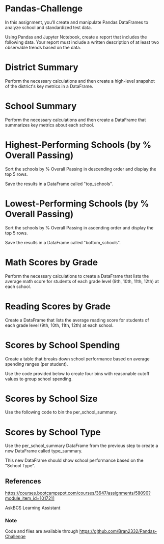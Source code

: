 # Pandas-Challenge

In this assignment, you’ll create and manipulate Pandas DataFrames to analyze school and standardized test data.

Using Pandas and Jupyter Notebook, create a report that includes the following data. Your report must include a written description of at least two observable trends based on the data.

# District Summary
Perform the necessary calculations and then create a high-level snapshot of the district's key metrics in a DataFrame.

# School Summary
Perform the necessary calculations and then create a DataFrame that summarizes key metrics about each school.

# Highest-Performing Schools (by % Overall Passing)
Sort the schools by % Overall Passing in descending order and display the top 5 rows.

Save the results in a DataFrame called "top_schools".

# Lowest-Performing Schools (by % Overall Passing)
Sort the schools by % Overall Passing in ascending order and display the top 5 rows.

Save the results in a DataFrame called "bottom_schools".
 
 # Math Scores by Grade
Perform the necessary calculations to create a DataFrame that lists the average math score for students of each grade level (9th, 10th, 11th, 12th) at each school.

# Reading Scores by Grade
Create a DataFrame that lists the average reading score for students of each grade level (9th, 10th, 11th, 12th) at each school.

# Scores by School Spending
Create a table that breaks down school performance based on average spending ranges (per student).

Use the code provided below to create four bins with reasonable cutoff values to group school spending.

# Scores by School Size
Use the following code to bin the per_school_summary.

# Scores by School Type
Use the per_school_summary DataFrame from the previous step to create a new DataFrame called type_summary.

This new DataFrame should show school performance based on the "School Type".



## References

https://courses.bootcampspot.com/courses/3647/assignments/58090?module_item_id=1017211

AskBCS Learning Assistant

### Note

Code and files are available through https://github.com/Bran2332/Pandas-Challenge